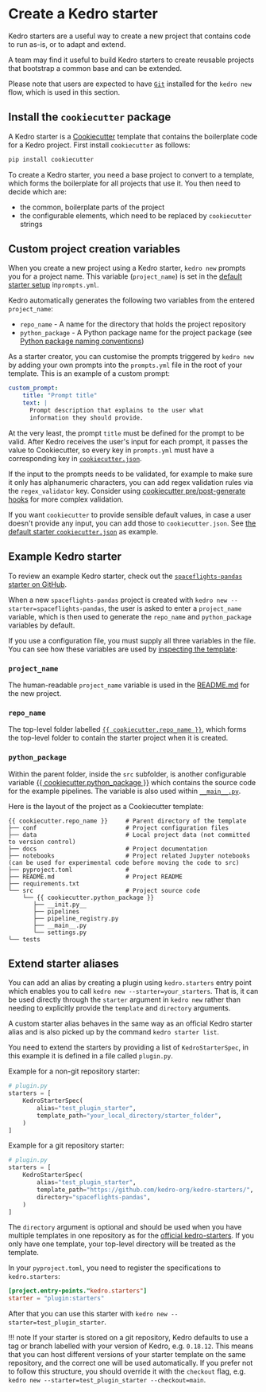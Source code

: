 # Create a Kedro starter

Kedro starters are a useful way to create a new project that contains code to run as-is, or to adapt and extend.

A team may find it useful to build Kedro starters to create reusable projects that bootstrap a common base and can be extended.

Please note that users are expected to have [`Git`](https://git-scm.com/) installed for the `kedro new` flow, which is used in this section.

## Install the `cookiecutter` package
A Kedro starter is a [Cookiecutter](https://cookiecutter.readthedocs.io/) template that contains the boilerplate code for a Kedro project. First install `cookiecutter` as follows:

```bash
pip install cookiecutter
```

To create a Kedro starter, you need a base project to convert to a template, which forms the boilerplate for all projects that use it. You then need to decide which are:

* the common, boilerplate parts of the project
* the configurable elements, which need to be replaced by `cookiecutter` strings

## Custom project creation variables

When you create a new project using a Kedro starter, `kedro new` prompts you for a project name. This variable (`project_name`) is set in the [default starter setup](https://github.com/kedro-org/kedro/blob/main/kedro/templates/project/prompts.yml) in`prompts.yml`.

Kedro automatically generates the following two variables from the entered `project_name`:

* `repo_name` - A name for the directory that holds the project repository
* `python_package` - A Python package name for the project package (see [Python package naming conventions](https://www.python.org/dev/peps/pep-0008/#package-and-module-names))

As a starter creator, you can customise the prompts triggered by `kedro new` by adding your own prompts into the `prompts.yml` file in the root of your template. This is an example of a custom prompt:

```yaml
custom_prompt:
    title: "Prompt title"
    text: |
      Prompt description that explains to the user what
      information they should provide.
```

At the very least, the prompt `title` must be defined for the prompt to be valid. After Kedro receives the user's input for each prompt, it passes the value to Cookiecutter, so every key in `prompts.yml` must have a corresponding key in [`cookiecutter.json`](https://cookiecutter.readthedocs.io/en/stable/tutorials/tutorial1.html#cookiecutter-json).

If the input to the prompts needs to be validated, for example to make sure it only has alphanumeric characters, you can add regex validation rules via the `regex_validator` key. Consider using [cookiecutter pre/post-generate hooks](https://cookiecutter.readthedocs.io/en/stable/advanced/hooks.html) for more complex validation.

If you want `cookiecutter` to provide sensible default values, in case a user doesn't provide any input, you can add those to `cookiecutter.json`. See [the default starter `cookiecutter.json`](https://github.com/kedro-org/kedro/blob/main/kedro/templates/project/cookiecutter.json) as example.

## Example Kedro starter

To review an example Kedro starter, check out the [`spaceflights-pandas` starter on GitHub](https://github.com/kedro-org/kedro-starters/tree/main/spaceflights-pandas).

When a new `spaceflights-pandas` project is created with `kedro new --starter=spaceflights-pandas`, the user is asked to enter a `project_name` variable, which is then used to generate the `repo_name` and `python_package` variables by default.

If you use a configuration file, you must supply all three variables in the file. You can see how these variables are used by [inspecting the template](https://github.com/kedro-org/kedro-starters/tree/main/spaceflights-pandas/%7B%7B%20cookiecutter.repo_name%20%7D%7D):

### `project_name`

The human-readable `project_name` variable is used in the [README.md](https://github.com/kedro-org/kedro-starters/blob/main/spaceflights-pandas/%7B%7B%20cookiecutter.repo_name%20%7D%7D/README.md) for the new project.

### `repo_name`

The top-level folder labelled [`{{ cookiecutter.repo_name }}`](https://github.com/kedro-org/kedro-starters/tree/main/spaceflights-pandas/%7B%7B%20cookiecutter.repo_name%20%7D%7D), which forms the top-level folder to contain the starter project when it is created.

### `python_package`

Within the parent folder, inside the `src` subfolder, is another configurable variable [{{ cookiecutter.python_package }}](https://github.com/kedro-org/kedro-starters/tree/main/spaceflights-pandas/%7B%7B%20cookiecutter.repo_name%20%7D%7D/src/%7B%7B%20cookiecutter.python_package%20%7D%7D) which contains the source code for the example pipelines. The variable is also used within [`__main__.py`](https://github.com/kedro-org/kedro-starters/blob/main/spaceflights-pandas/%7B%7B%20cookiecutter.repo_name%20%7D%7D/src/%7B%7B%20cookiecutter.python_package%20%7D%7D/__main__.py).

Here is the layout of the project as a Cookiecutter template:

```
{{ cookiecutter.repo_name }}     # Parent directory of the template
├── conf                         # Project configuration files
├── data                         # Local project data (not committed to version control)
├── docs                         # Project documentation
├── notebooks                    # Project related Jupyter notebooks (can be used for experimental code before moving the code to src)
├── pyproject.toml               #
├── README.md                    # Project README
├── requirements.txt
└── src                          # Project source code
    └── {{ cookiecutter.python_package }}
       ├── __init.py__
       ├── pipelines
       ├── pipeline_registry.py
       ├── __main__.py
       └── settings.py
└── tests
```


## Extend starter aliases

You can add an alias by creating a plugin using `kedro.starters` entry point which enables you to call `kedro new --starter=your_starters`. That is, it can be used directly through the `starter` argument in `kedro new` rather than needing to explicitly provide the `template` and `directory` arguments.

A custom starter alias behaves in the same way as an official Kedro starter alias and is also picked up by the command `kedro starter list`.

You need to extend the starters by providing a list of `KedroStarterSpec`, in this example it is defined in a file called `plugin.py`.

Example for a non-git repository starter:

```python
# plugin.py
starters = [
    KedroStarterSpec(
        alias="test_plugin_starter",
        template_path="your_local_directory/starter_folder",
    )
]
```

Example for a git repository starter:

```python
# plugin.py
starters = [
    KedroStarterSpec(
        alias="test_plugin_starter",
        template_path="https://github.com/kedro-org/kedro-starters/",
        directory="spaceflights-pandas",
    )
]
```

The `directory` argument is optional and should be used when you have multiple templates in one repository as for the [official kedro-starters](https://github.com/kedro-org/kedro-starters). If you only have one template, your top-level directory will be treated as the template.

In your `pyproject.toml`, you need to register the specifications to `kedro.starters`:

```toml
[project.entry-points."kedro.starters"]
starter = "plugin:starters"
```

After that you can use this starter with `kedro new --starter=test_plugin_starter`.

!!! note
    If your starter is stored on a git repository, Kedro defaults to use a tag or branch labelled with your version of Kedro, e.g. `0.18.12`. This means that you can host different versions of your starter template on the same repository, and the correct one will be used automatically. If you prefer not to follow this structure, you should override it with the `checkout` flag, e.g. `kedro new --starter=test_plugin_starter --checkout=main`.
